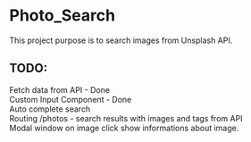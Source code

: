 # Photo_Search

This project purpose is to search images from Unsplash API.

## TODO:
Fetch data from API - Done <br />
Custom Input Component - Done <br/>
Auto complete search <br />
Routing /photos - search results with images and tags from API <br/>
Modal window on image click show informations about image.




